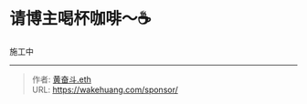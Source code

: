 # 请博主喝杯咖啡～☕


施工中

---

> 作者: [黄奋斗.eth](https://wakehuang.com/about)  
> URL: https://wakehuang.com/sponsor/  


